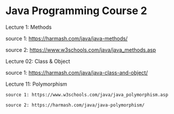 # Java Programming Course 2

Lecture 1: Methods

  source 1: https://harmash.com/java/java-methods/
  
  source 2: https://www.w3schools.com/java/java_methods.asp

Lecture 02: Class & Object

  source 1: https://harmash.com/java/java-class-and-object/

Lecture 11: Polymorphism

	source 1: https://www.w3schools.com/java/java_polymorphism.asp
  
	source 2: https://harmash.com/java/java-polymorphism/
